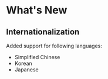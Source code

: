 # What's New
 
## Internationalization

Added support for following languages:

- Simplified Chinese
- Korean
- Japanese
